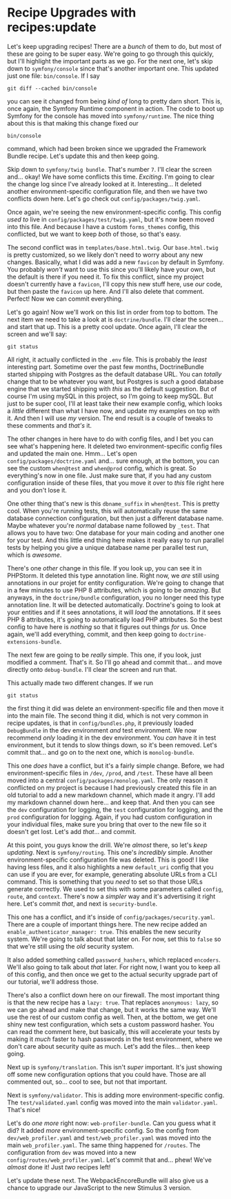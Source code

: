 # Recipe Upgrades with recipes:update

Let's keep upgrading recipes! There are a *bunch* of them to do, but most of these are going to be super easy. We're going to go through this quickly, but I'll highlight the important parts as we go. For the next one, let's skip down to `symfony/console` since that's another important one. This updated just one file: `bin/console`. If I say

```terminal
git diff --cached bin/console
```

you can see it changed from being *kind of* long to pretty darn short. This is, once again, the Symfony Runtime component in action. The code to boot up Symfony for the console has moved into `symfony/runtime`. The nice thing about this is that making this change fixed our

```terminal
bin/console
```

command, which had been broken since we upgraded the Framework Bundle recipe. Let's update this and then keep going.

Skip down to `symfony/twig bundle`. That's number `7`. I'll clear the screen and... okay! We have some conflicts this time. *Exciting*. I'm going to clear the change log since I've already looked at it. Interesting... It deleted another environment-specific configuration file, and then we have two conflicts down here. Let's go check out `config/packages/twig.yaml`.

Once again, we're seeing the new environment-specific config. This config *used to* live in `config/packages/test/twig.yaml`, but it's now been moved into this file. And because I have a custom `forms_themes` config, this conflicted, but we want to keep *both* of those, so that's easy.

The second conflict was in `templates/base.html.twig`. Our `base.html.twig` is pretty customized, so we likely don't need to worry about any new changes. Basically, what I did was add a new `favicon` by default in Symfony. You probably *won't* want to use this since you'll likely have your own, but the default is there if you need it. To fix this conflict, since my project doesn't currently have a `favicon`, I'll copy this new stuff here, use *our* code, but then paste the `favicon` up here. And I'll also delete that comment. Perfect! Now we can commit everything.

Let's go again! Now we'll work on this list in order from top to bottom. The next item we need to take a look at is `doctrine/bundle`. I'll clear the screen... and start that up. This is a pretty cool update. Once again, I'll clear the screen and we'll say:

```terminal
git status
```

All right, it actually conflicted in the `.env` file. This is probably the *least* interesting part. Sometime over the past few months, DoctrineBundle started shipping with Postgres as the default database URL. You can *totally* change that to be whatever you want, but Postgres is *such* a good database engine that we started shipping with *this* as the default suggestion. But of course I'm using mySQL in this project, so I'm going to keep mySQL. But just to be super cool, I'll at least take their new example config, which looks a *little* different than what I have now, and update my examples on top with it. And then I will use *my* version. The end result is a couple of tweaks to these comments and *that's* it.

The other changes in here have to do with config files, and I bet you can see what's happening here. It deleted two environment-specific config files and updated the main one. Hmm... Let's open `config/packages/doctrine.yaml` and... sure enough, at the bottom, you can see the custom `when@test` and `when@prod` config, which is great. So everything's now in one file. Just make sure that, if you had any custom configuration inside of these files, that you move it over to *this* file right here and you don't lose it.

One other thing that's new is this `dbname_suffix` in `when@test`. This is pretty cool. When you're running tests, this will automatically reuse the same database connection configuration, but then just a different database name. Maybe whatever you're *normal* database name followed by `_test`. That allows you to have two: One database for your main coding and another one for your test. And this little end thing here makes it really easy to run parallel tests by helping you give a unique database name per parallel test run, which is *awesome*.

There's one *other* change in this file. If you look up, you can see it in PHPStorm. It deleted this type annotation line. Right now, we *are* still using annotations in our projet for entity configuration. We're going to change that in a few minutes to use PHP 8 attributes, which is going to be *amazing*. But anyways, in the `doctrine/bundle` configuration, you no longer need this type annotation line. It will be detected automatically. Doctrine's going to look at your entities and if it sees annotations, it will *load* the annotations. If it sees PHP 8 attributes, it's going to automatically load PHP attributes. So the best config to have here is *nothing* so that it figures out things *for* us. Once again, we'll add everything, commit, and then keep going to `doctrine-extensions-bundle`.

The next few are going to be *really* simple. This one, if you look, just modified a comment. That's it. So I'll go ahead and commit that... and move directly onto `debug-bundle`. I'll clear the screen and run that.

This actually made two different changes. If we run

```terminal
git status
```

the first thing it did was delete an environment-specific file and then move it into the main file. The second thing it did, which is not very common in recipe updates, is that in `config/bundles.php`, it previously loaded `DebugBundle` in the dev environment *and* test environment. We now recommend *only* loading it in the dev environment. You *can* have it in test environment, but it tends to slow things down, so it's been removed. Let's commit that... and go on to the next one, which is `monolog-bundle`.

This one *does* have a conflict, but it's a fairly simple change. Before, we had environment-specific files in `/dev`, `/prod`, and `/test`. These have all been moved into a central `config/packages/monolog.yaml`. The only reason it conflicted on my project is because I had previously created this file in an old tutorial to add a new markdown channel, which made it angry. I'll add my markdown channel down here... and keep that. And then you can see the `dev` configuration for logging, the `test` configuration for logging, and the `prod` configuration for logging. Again, if you had custom configuration in your individual files, make sure you bring that over to the new file so it doesn't get lost. Let's add *that*... and commit.

At this point, you guys know the drill. We're *almost* there, so let's *keep updating*. Next is `symfony/routing`. This one's *incredibly* simple. Another environment-specific configuration file was deleted. This is good! I like having less files, and it also highlights a new `default_uri` config that you can use if you are ever, for example, generating absolute URLs from a CLI command. This is something that you *need* to set so that those URLs generate correctly. We used to set this with some parameters called `config`, `route`, and `context`. There's now a *simpler* way and it's advertising it right here. Let's commit *that*, and next is `security-bundle`.

This one has a conflict, and it's inside of `config/packages/security.yaml`. There are a couple of important things here. The new recipe added an `enable_authenticator_manager: true`. This enables the new security system. We're going to talk about that later on. For now, set this to `false` so that we're still using the *old* security system.

It also added something called `password_hashers`, which replaced `encoders`. We'll also going to talk about *that* later. For right now, I want you to keep all of this config, and then once we get to the actual security upgrade part of our tutorial, we'll address those.

There's also a conflict down here on our firewall. The most important thing is that the new recipe has a `lazy: true`. That replaces `anonymous: lazy`, so we can go ahead and make that change, but it works the same way. We'll use the rest of our custom config as well. Then, at the bottom, we get one shiny new test configuration, which sets a custom password hasher. You can read the comment here, but basically, this will accelerate your tests by making it *much* faster to hash passwords in the test environment, where we don't care about security quite as much. Let's add the files... then keep going.

Next up is `symfony/translation`. This isn't *super* important. It's just showing off some new configuration options that you could have. Those are all commented out, so... cool to see, but not that important.

Next is `symfony/validator`. This is adding more environment-specific config. The `test/validated.yaml` config was moved into the main `validator.yaml`. That's nice!

Let's do *one more* right now: `web-profiler-bundle`. Can you guess what it did? It added *more* environment-specific config. So the config from `dev/web_profiler.yaml` and `test/web_profiler.yaml` was moved into the main `web_profiler.yaml`. The same thing happened for `/routes`. The configuration from `dev` was moved into a new `config/routes/web_profiler.yaml`. Let's commit that and... phew! We've *almost* done it! Just *two* recipes left!

Let's update these next. The WebpackEncoreBundle will also give us a chance to upgrade our JavaScript to the new Stimulus 3 version.
